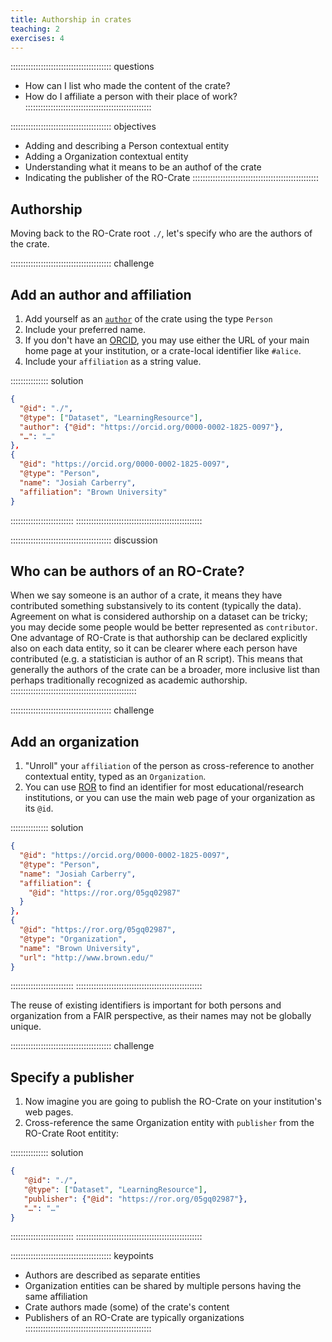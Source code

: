```yaml
---
title: Authorship in crates
teaching: 2
exercises: 4
---
```


:::::::::::::::::::::::::::::::::::::::: questions
- How can I list who made the content of the crate?
- How do I affiliate a person with their place of work?
::::::::::::::::::::::::::::::::::::::::::::::::::

:::::::::::::::::::::::::::::::::::::::: objectives
- Adding and describing a Person contextual entity
- Adding a Organization contextual entity
- Understanding what it means to be an authof of the crate
- Indicating the publisher of the RO-Crate
::::::::::::::::::::::::::::::::::::::::::::::::::


## Authorship

Moving back to the RO-Crate root `./`, let's specify who are the authors of the crate.


:::::::::::::::::::::::::::::::::::::::: challenge
## Add an author and affiliation

1. Add yourself as an [`author`](https://www.researchobject.org/ro-crate/specification/1.2/contextual-entities.html#people)
   of the crate using the type `Person`
2. Include your preferred name. 
3. If you don't have an [ORCID](https://orcid.org/), you may use either the URL of your main home page at your institution,
   or a crate-local identifier like `#alice`.
4. Include your `affiliation` as a string value.

:::::::::::::::  solution
```json
{
  "@id": "./",
  "@type": ["Dataset", "LearningResource"],
  "author": {"@id": "https://orcid.org/0000-0002-1825-0097"},
  "…": "…"
},
{
  "@id": "https://orcid.org/0000-0002-1825-0097",
  "@type": "Person", 
  "name": "Josiah Carberry",
  "affiliation": "Brown University"
}
```
:::::::::::::::::::::::::
::::::::::::::::::::::::::::::::::::::::::::::::::

:::::::::::::::::::::::::::::::::::::::: discussion
## Who can be authors of an RO-Crate?

When we say someone is an author of a crate,
it means they have contributed something substansively to its content (typically the data).
Agreement on what is considered authorship on a dataset can be tricky;
you may decide some people would be better represented as `contributor`.
One advantage of RO-Crate is that authorship can be declared explicitly also on each data entity,
so it can be clearer where each person have contributed (e.g. a statistician is author of an R script).
This means that generally the authors of the crate can be a broader,
more inclusive list than perhaps traditionally recognized as academic authorship.
::::::::::::::::::::::::::::::::::::::::::::::::::

:::::::::::::::::::::::::::::::::::::::: challenge
## Add an organization

1. "Unroll" your `affiliation` of the person as cross-reference to another contextual entity,
   typed as an `Organization`. 
2. You can use [ROR](https://ror.org/) to find an identifier for most educational/research institutions,
   or you can use the main web page of your organization as its `@id`.
 
:::::::::::::::  solution
```json
{
  "@id": "https://orcid.org/0000-0002-1825-0097",
  "@type": "Person", 
  "name": "Josiah Carberry",
  "affiliation": {
    "@id": "https://ror.org/05gq02987"
  }
},
{
  "@id": "https://ror.org/05gq02987",
  "@type": "Organization",
  "name": "Brown University",
  "url": "http://www.brown.edu/"
}
```
:::::::::::::::::::::::::
::::::::::::::::::::::::::::::::::::::::::::::::::

The reuse of existing identifiers is important for both persons and organization from a FAIR perspective,
as their names may not be globally unique.

:::::::::::::::::::::::::::::::::::::::: challenge
## Specify a publisher

1. Now imagine you are going to publish the RO-Crate on your institution's web pages. 
2. Cross-reference the same Organization entity with `publisher` from the RO-Crate Root entitity:

:::::::::::::::  solution
```json
{
   "@id": "./",
   "@type": ["Dataset", "LearningResource"],
   "publisher": {"@id": "https://ror.org/05gq02987"},
   "…": "…"
}
```
:::::::::::::::::::::::::
::::::::::::::::::::::::::::::::::::::::::::::::::


:::::::::::::::::::::::::::::::::::::::: keypoints
- Authors are described as separate entities
- Organization entities can be shared by multiple persons having the same affiliation
- Crate authors made (some) of the crate's content
- Publishers of an RO-Crate are typically organizations
::::::::::::::::::::::::::::::::::::::::::::::::::
